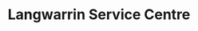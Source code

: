 ---
title: "Langwarrin Service Centre"
url: /langwarrin/langwarrin-service-centre/
shop: car repair
---